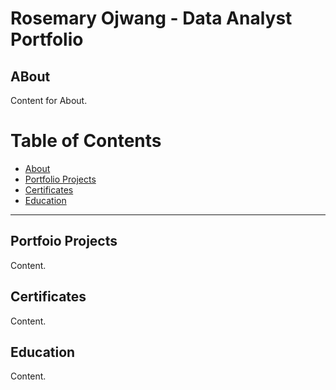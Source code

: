 # Rosemary Ojwang - Data Analyst Portfolio

## ABout

Content for About.

# Table of Contents

- [About](#about)
- [Portfolio Projects](#portfolio-projects)
- [Certificates](#certificates)
- [Education](#Education)

---

## Portfoio Projects

Content.

## Certificates

Content.

## Education

Content.


